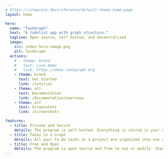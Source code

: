 ```yaml
---
# https://vitepress.dev/reference/default-theme-home-page
layout: home

hero:
  name: "TaskGraph"
  text: "A todolist app with graph structure."
  tagline: Open source, self hosted, and decentralized
  image:
    src: index-hero-image.png
    alt: TaskGraph
  actions:
    # - theme: brand
    #   text: Live Demo
    #   link: https://demo.taskgraph.org
    - theme: brand
      text: Get Started
      link: /tutorial
    - theme: alt
      text: Documentation
      link: /documentation/overview
    - theme: alt
      text: Screenshots
      link: /screenshots

features:
  - title: Private and Secure
    details: The program is self-hosted. Everything is stored in your own device and your own server. Industrial-standard encrytion and authentication are employed to protect your data.
  - title: Tasks in a Graph
    details: All your to-do tasks in a project are organized into one or more directed graphs, allowing the program to analyze dependencies and determine what to focus on now.
  - title: Free and Open
    details: The program is open source and free to use or modify. Standard formats and open protocols are used to store and transmit your data. Move in or move out easily at any time.
---
```

